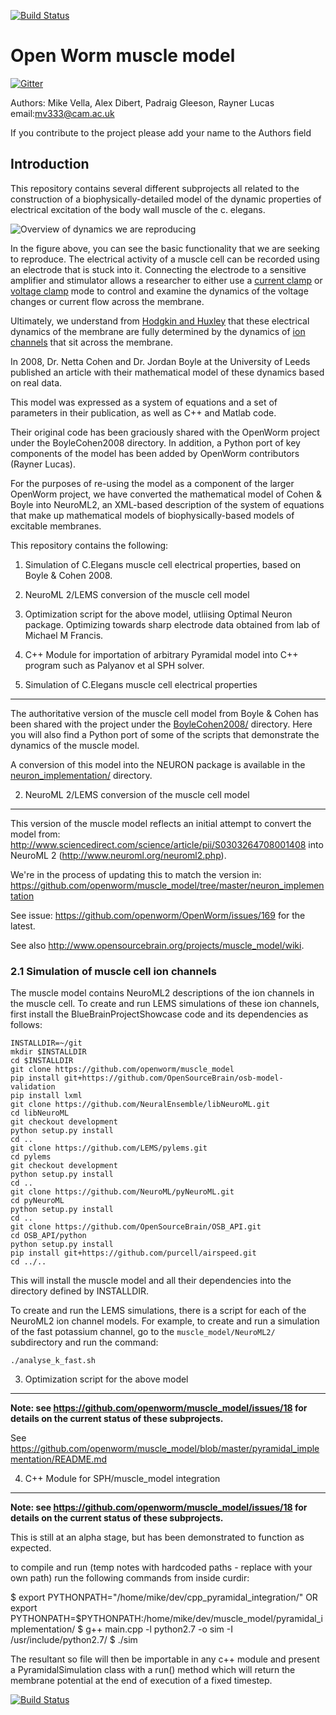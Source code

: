 [![Build Status](https://travis-ci.org/openworm/muscle_model.png?branch=master)](https://travis-ci.org/openworm/muscle_model)

Open Worm muscle model
======================

[![Gitter](https://badges.gitter.im/Join%20Chat.svg)](https://gitter.im/openworm/muscle_model?utm_source=badge&utm_medium=badge&utm_campaign=pr-badge&utm_content=badge)

Authors: Mike Vella, Alex Dibert, Padraig Gleeson, Rayner Lucas
email:mv333@cam.ac.uk

If you contribute to the project please add your name to the Authors field

Introduction
------------

This repository contains several different subprojects all related to the construction of a biophysically-detailed model
of the dynamic properties of electrical excitation of the body wall muscle of the c. elegans.

![Overview of dynamics we are reproducing](https://cloud.githubusercontent.com/assets/1037756/5602898/094dd1c4-9321-11e4-9d01-bc4b73112951.png)

In the figure above, you can see the basic functionality that we are seeking to reproduce.  The electrical activity of a muscle cell
can be recorded using an electrode that is stuck into it.  Connecting the electrode to a sensitive
amplifier and stimulator allows a researcher to either use a [current clamp](https://en.wikipedia.org/wiki/Electrophysiology#Current_clamp) or [voltage clamp](https://en.wikipedia.org/wiki/Voltage_clamp) mode to control and examine the dynamics of the voltage changes or current flow across the membrane.

Ultimately, we understand from [Hodgkin and Huxley](https://en.wikipedia.org/wiki/Hodgkin%E2%80%93Huxley_model) that these electrical dynamics of the membrane are fully determined by the dynamics of [ion channels](https://en.wikipedia.org/wiki/Ion_channel) that sit across the membrane.

In 2008, Dr. Netta Cohen and Dr. Jordan Boyle at the University of Leeds published an article with their mathematical model of these dynamics based on real data.

This model was expressed as a system of equations and a set of parameters in their publication, as well as C++ and Matlab code.  

Their original code has been graciously shared with the OpenWorm project under the BoyleCohen2008 directory.  In addition, a Python port of key components of the model
has been added by OpenWorm contributors (Rayner Lucas).

For the purposes of re-using the model as a component of the larger OpenWorm project, we have converted the mathematical model of Cohen & Boyle into NeuroML2, an XML-based
description of the system of equations that make up mathematical models of biophysically-based models of excitable membranes.



This repository contains the following:

1. Simulation of C.Elegans muscle cell electrical properties, based on Boyle & Cohen 2008.
2. NeuroML 2/LEMS conversion of the muscle cell model
3. Optimization script for the above model, utliising Optimal Neuron package. Optimizing towards sharp electrode data obtained from lab of Michael M Francis.
4. C++ Module for importation of arbitrary Pyramidal model into C++ program such as Palyanov et al SPH solver.


1. Simulation of C.Elegans muscle cell electrical properties
-----------------------------------------------------------

The authoritative version of the muscle cell model from Boyle & Cohen has been shared with the project under the [BoyleCohen2008/](BoyleCohen2008/) directory.  Here you will also find a Python port of some of the scripts that demonstrate the dynamics of the muscle model.

A conversion of this model into the NEURON package is available in the [neuron_implementation/](neuron_implementation/) directory.

2. NeuroML 2/LEMS conversion of the muscle cell model
-----------------------------------------------------

This version of the muscle model reflects an initial attempt to convert the model from: http://www.sciencedirect.com/science/article/pii/S0303264708001408 into NeuroML 2 (http://www.neuroml.org/neuroml2.php).

We're in the process of updating this to match the version in: https://github.com/openworm/muscle_model/tree/master/neuron_implementation

See issue: https://github.com/openworm/OpenWorm/issues/169 for the latest.

See also http://www.opensourcebrain.org/projects/muscle_model/wiki.


### 2.1 Simulation of muscle cell ion channels

The muscle model contains NeuroML2 descriptions of the ion channels in the muscle cell. To create and run LEMS simulations of these ion channels, first install the BlueBrainProjectShowcase code and its dependencies as follows:

````
INSTALLDIR=~/git
mkdir $INSTALLDIR
cd $INSTALLDIR
git clone https://github.com/openworm/muscle_model
pip install git+https://github.com/OpenSourceBrain/osb-model-validation
pip install lxml
git clone https://github.com/NeuralEnsemble/libNeuroML.git
cd libNeuroML
git checkout development
python setup.py install
cd ..
git clone https://github.com/LEMS/pylems.git
cd pylems
git checkout development
python setup.py install
cd ..
git clone https://github.com/NeuroML/pyNeuroML.git
cd pyNeuroML
python setup.py install
cd ..
git clone https://github.com/OpenSourceBrain/OSB_API.git
cd OSB_API/python
python setup.py install
pip install git+https://github.com/purcell/airspeed.git
cd ../..
````

This will install the muscle model and all their dependencies into the directory defined by INSTALLDIR.

To create and run the LEMS simulations, there is a script for each of the NeuroML2 ion channel models. For example, to create and run a simulation of the fast potassium channel, go to the `muscle_model/NeuroML2/` subdirectory and run the command:

````
./analyse_k_fast.sh
````


3. Optimization script for the above model
------------------------------------------

**Note: see https://github.com/openworm/muscle_model/issues/18 for details on the current status of these subprojects.**

See https://github.com/openworm/muscle_model/blob/master/pyramidal_implementation/README.md

4. C++ Module for SPH/muscle_model integration
----------------------------------------------

**Note: see https://github.com/openworm/muscle_model/issues/18 for details on the current status of these subprojects.**

This is still at an alpha stage, but has been demonstrated to function as expected.

to compile and run (temp notes with hardcoded paths - replace with your own path)
run the following commands from inside curdir:

$ export PYTHONPATH="/home/mike/dev/cpp_pyramidal_integration/"
OR
export PYTHONPATH=$PYTHONPATH:/home/mike/dev/muscle_model/pyramidal_implementation/
$ g++ main.cpp -l python2.7 -o sim -I /usr/include/python2.7/
$ ./sim

The resultant so file will then be importable in any c++ module and present a PyramidalSimulation class with a run() method which will return the membrane potential at the end of execution of a fixed timestep.

[![Build Status](https://travis-ci.org/openworm/muscle_model.svg?branch=master)](https://travis-ci.org/openworm/muscle_model)
